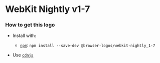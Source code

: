 # WebKit Nightly v1-7

### How to get this logo

* Install with:
  * [`npm`](https://www.npmjs.com/): `npm install --save-dev @browser-logos/webkit-nightly_1-7`

* Use [`cdnjs`](https://cdnjs.com/libraries/browser-logos)
